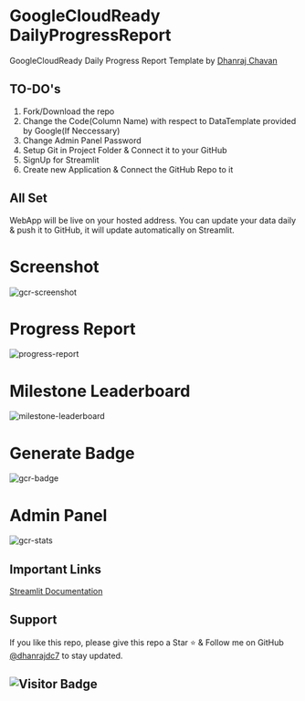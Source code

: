 # GoogleCloudReady DailyProgressReport
GoogleCloudReady Daily Progress Report Template by [Dhanraj Chavan](https://github.com/dhanrajdc7)

## TO-DO's
1. Fork/Download the repo
2. Change the Code(Column Name) with respect to DataTemplate provided by Google(If Neccessary)
3. Change Admin Panel Password
4. Setup Git in Project Folder & Connect it to your GitHub
5. SignUp for Streamlit
6. Create new Application & Connect the GitHub Repo to it

## All Set
WebApp will be live on your hosted address. You can update your data daily & push it to GitHub, it will update automatically on Streamlit.

# Screenshot
![gcr-screenshot](https://user-images.githubusercontent.com/39642060/167449160-95f69c48-2a51-4b85-9255-ae90fce63f20.png)

# Progress Report
![progress-report](https://user-images.githubusercontent.com/39642060/167451307-3d306904-44b7-427c-9023-5cf00223ec58.png)

# Milestone Leaderboard
![milestone-leaderboard](https://user-images.githubusercontent.com/39642060/167451436-78d3c56f-b40a-4a6c-baca-c552fd67c57c.png)

# Generate Badge
![gcr-badge](https://user-images.githubusercontent.com/39642060/167451563-ad22fe92-d646-4c6b-91db-d0cf57346e09.png)

# Admin Panel
![gcr-stats](https://user-images.githubusercontent.com/39642060/167451682-e9d204cc-56dd-4f82-a31d-a643c7839482.png)


## Important Links
[Streamlit Documentation](https://docs.streamlit.io/en/stable/)

## Support
If you like this repo, please give this repo a Star ⭐️ & Follow me on GitHub [@dhanrajdc7](https://github.com/dhanrajdc7) to stay updated. 

## ![Visitor Badge](https://visitor-badge.laobi.icu/badge?page_id=gcr-dashboard)
